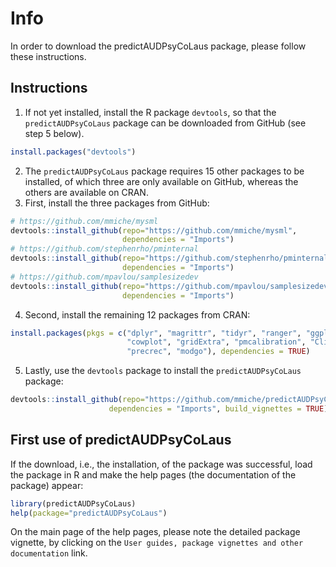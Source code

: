 # Info
In order to download the predictAUDPsyCoLaus package, please follow these instructions.

## Instructions
1. If not yet installed, install the R package `devtools`, so that the `predictAUDPsyCoLaus` package can be downloaded from GitHub (see step 5 below).
```R
install.packages("devtools")
```
2. The `predictAUDPsyCoLaus` package requires 15 other packages to be installed, of which three are only available on GitHub, whereas the others are available on CRAN.
3. First, install the three packages from GitHub:
```R
# https://github.com/mmiche/mysml
devtools::install_github(repo="https://github.com/mmiche/mysml",
                         dependencies = "Imports")
# https://github.com/stephenrho/pminternal
devtools::install_github(repo="https://github.com/stephenrho/pminternal",
                         dependencies = "Imports")
# https://github.com/mpavlou/samplesizedev
devtools::install_github(repo="https://github.com/mpavlou/samplesizedev",
                         dependencies = "Imports")
```
4. Second, install the remaining 12 packages from CRAN:
```R
install.packages(pkgs = c("dplyr", "magrittr", "tidyr", "ranger", "ggplot2",
                          "cowplot", "gridExtra", "pmcalibration", "ClinicalUtilityRecal", "rms",
                          "precrec", "modgo"), dependencies = TRUE)
```
5. Lastly, use the `devtools` package to install the `predictAUDPsyCoLaus` package:
```R
devtools::install_github(repo="https://github.com/mmiche/predictAUDPsyCoLaus",
                      dependencies = "Imports", build_vignettes = TRUE)
```

## First use of predictAUDPsyCoLaus
If the download, i.e., the installation, of the package was successful, load the package in R and make the help pages (the documentation of the package) appear:
```R
library(predictAUDPsyCoLaus)
help(package="predictAUDPsyCoLaus")
```
On the main page of the help pages, please note the detailed package vignette, by clicking on the `User guides, package vignettes and other documentation` link.